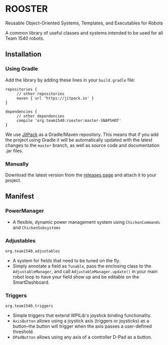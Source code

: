 # ROOSTER
Reusable Object-Oriented Systems, Templates, and Executables for Robots

A common library of useful classes and systems intended to be used for all Team 1540 robots.

## Installation

### Using Gradle
Add the library by adding these lines in your `build.gradle` file:

```Gradle
repositories {
     // other repositories
     maven { url 'https://jitpack.io' }
}

dependencies {
     // other dependencies
     compile 'org.team1540:rooster:master-SNAPSHOT'
}
```

We use [JitPack](https://jitpack.io) as a Gradle/Maven repository. This means that if you add the project using Gradle it will be automatically updated with the latest changes to the `master` branch, as well as source code and documentation .jar files. 

### Manually
Download the latest version from the [releases page](https://github.com/flamingchickens1540/ROOSTER/releases) and attach it to your project.

## Manifest

### PowerManager
- A flexible, dynamic power management system using `ChickenCommands` and `ChickenSubsystems`

### Adjustables 
`org.team1540.adjustables`
- A system for fields that need to be tuned on the fly.
- Simply annotate a field as `Tunable`, pass the enclosing class to the `AdjustableManager`, and call `AdjustableManager.update()` in your main robot loop to have your field show up and be editable on the SmartDashboard.

### Triggers
`org.team1540.triggers`
- Simple triggers that extend WPILib's joystick binding functionality. 
- `AxisButton` allows using a joystick axis (triggers or joysticks) as a button–the button will trigger when the axis passes a user-defined threshold.
- `DPadButton` allows using any axis of a controller D-Pad as a button.
